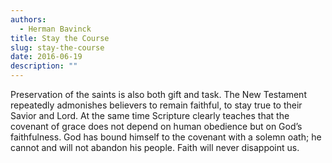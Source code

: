 ```yaml
---
authors:
  - Herman Bavinck
title: Stay the Course
slug: stay-the-course
date: 2016-06-19
description: ""
---
```

Preservation of the saints is also both gift and task. The New Testament repeatedly admonishes believers to remain faithful, to stay true to their Savior and Lord. At the same time Scripture clearly teaches that the covenant of grace does not depend on human obedience but on God’s faithfulness. God has bound himself to the covenant with a solemn oath; he cannot and will not abandon his people. Faith will never disappoint us.
